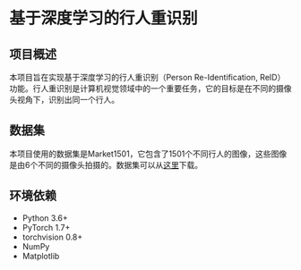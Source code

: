# 基于深度学习的行人重识别

## 项目概述
本项目旨在实现基于深度学习的行人重识别（Person Re-Identification, ReID）功能。行人重识别是计算机视觉领域中的一个重要任务，它的目标是在不同的摄像头视角下，识别出同一个行人。

## 数据集
本项目使用的数据集是Market1501，它包含了1501个不同行人的图像，这些图像是由6个不同的摄像头拍摄的。数据集可以从[这里](https://www.cv-foundation.org/openaccess/content_iccv_2015/papers/Zheng_Scalable_Person_Re-Identification_ICCV_2015_paper.pdf)下载。

## 环境依赖
- Python 3.6+
- PyTorch 1.7+
- torchvision 0.8+
- NumPy
- Matplotlib
